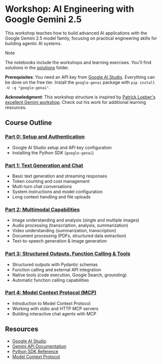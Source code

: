 # Workshop: AI Engineering with Google Gemini 2.5

This workshop teaches how to build advanced AI applications with the Google Gemini 2.5 model family, focusing on practical engineering skills for building agentic AI systems.

> [!NOTE]
> The notebooks include the workshops and learning exercises. You'll find solutions in the [solutions](./solutions/) folder.

**Prerequisites**: You need an API key from [Google AI Studio](https://aistudio.google.com/apikey). Everything can be done on the free tier. Install the `google-genai` package with `pip install -U -q "google-genai"`.

**Acknowledgment**: This workshop structure is inspired by [Patrick Loeber's excellent Gemini workshop](https://github.com/patrickloeber/workshop-build-with-gemini/tree/main). Check out his work for additional learning resources.

## Course Outline

### [Part 0: Setup and Authentication](./notebooks/00-setup-and-authentication.ipynb)
- Google AI Studio setup and API key configuration
- Installing the Python SDK (`google-genai`)

### [Part 1: Text Generation and Chat](./notebooks/01-text-generation-and-chat.ipynb)
- Basic text generation and streaming responses
- Token counting and cost management
- Multi-turn chat conversations
- System instructions and model configuration
- Long context handling and file uploads

### [Part 2: Multimodal Capabilities](./notebooks/02-multimodal-capabilities.ipynb)
- Image understanding and analysis (single and multiple images)
- Audio processing (transcription, analysis, summarization)
- Video understanding (summarization, transcription)
- Document processing (PDFs, structured data extraction)
- Text-to-speech generation & Image generation 

### [Part 3: Structured Outputs, Function Calling & Tools](./notebooks/03-structured-outputs-function-calling-tools.ipynb)
- Structured outputs with Pydantic schemas
- Function calling and external API integration
- Native tools (code execution, Google Search, grounding)
- Automatic function calling capabilities

### [Part 4: Model Context Protocol (MCP)](./notebooks/04-model-context-protocol-mcp.ipynb)
- Introduction to Model Context Protocol
- Working with stdio and HTTP MCP servers
- Building interactive chat agents with MCP

## Resources

- [Google AI Studio](https://aistudio.google.com/)
- [Gemini API Documentation](https://ai.google.dev/gemini-api/docs)
- [Python SDK Reference](https://ai.google.dev/gemini-api/docs/sdks/python)
- [Model Context Protocol](https://modelcontextprotocol.io/)
